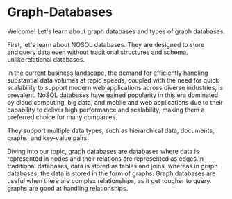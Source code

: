 # Graph-Databases


Welcome! Let's learn about graph databases and types of graph databases.



First, let's learn about NOSQL databases. They are designed to store and query data even without traditional structures and schema, unlike relational databases.

In the current business landscape, the demand for efficiently handling substantial data volumes at rapid speeds, coupled with the need for quick scalability to support modern web applications across diverse industries, is prevalent. NoSQL databases have gained popularity in this era dominated by cloud computing, big data, and mobile and web applications due to their capability to deliver high performance and scalability, making them a preferred choice for many companies.

They support multiple data types, such as hierarchical data, documents, graphs, and key-value pairs.


Diving into our topic, graph databases are databases where data is represented in nodes and their relations are represented as edges.In traditional databases, data is stored as tables and joins, whereas in graph databases, the data is stored in the form of graphs. Graph databases are useful when there are complex relationships, as it get tougher to query. graphs are good at handling relationships.





